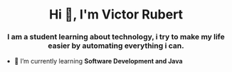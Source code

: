 <h1 align="center">Hi 👋, I'm Victor Rubert</h1>
<h3 align="center">I am a student learning about technology, i try to make my life easier by automating everything i can.</h3>

- 🌱 I’m currently learning **Software Development and Java**
